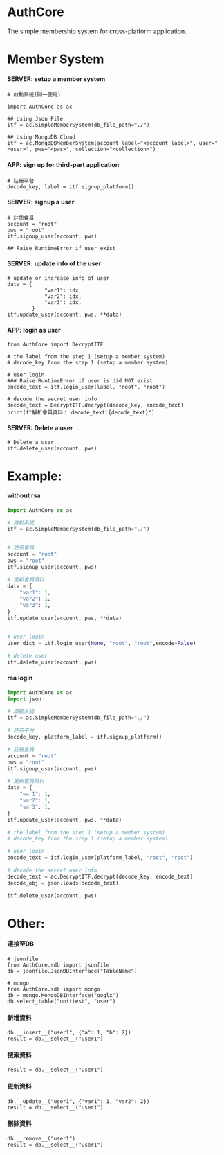 # AuthCore

The simple membership system for cross-platform application.

# Member System
#### SERVER: setup a member system
```
# 啟動系統(則一使用)

import AuthCore as ac

## Using Json File
itf = ac.SimpleMemberSystem(db_file_path="./")

## Using MongoDB Cloud
itf = ac.MongoDBMemberSystem(account_label="<account_label>", user="<user>", pws="<pws>", collection="<collection>")

```

#### APP: sign up for third-part application
```
# 註冊平台
decode_key, label = itf.signup_platform()

```


#### SERVER: signup a user
```
# 註冊會員
account = "root"
pws = "root"
itf.signup_user(account, pws)

## Raise RuntimeError if user exist
```

#### SERVER: update info of the user
```
# update or increase info of user
data = {
            "var1": idx,
            "var2": idx,
            "var3": idx,
        }
itf.update_user(account, pws, **data)
```

#### APP: login as user
```
from AuthCore import DecryptITF

# the label from the step 1 (setup a member system)
# decode_key from the step 1 (setup a member system)

# user login
### Raise RuntimeError if user is did NOT exist
encode_text = itf.login_user(label, "root", "root")  

# decode the secret user info
decode_text = DecryptITF.decrypt(decode_key, encode_text) 
print(f"解析會員資料： decode_text:{decode_text}")
```

#### SERVER: Delete a user
```
# Delete a user
itf.delete_user(account, pws)
```

# Example:
#### without rsa
```python
import AuthCore as ac

# 啟動系統
itf = ac.SimpleMemberSystem(db_file_path="./")


# 註冊會員
account = "root"
pws = "root"
itf.signup_user(account, pws)

# 更新會員資料
data = {
    "var1": 1,
    "var2": 1,
    "var3": 1,
}
itf.update_user(account, pws, **data)


# user login
user_dict = itf.login_user(None, "root", "root",encode=False)

# delete user
itf.delete_user(account, pws)
```

#### rsa login
```python
import AuthCore as ac
import json

# 啟動系統
itf = ac.SimpleMemberSystem(db_file_path="./")

# 註冊平台
decode_key, platform_label = itf.signup_platform()

# 註冊會員
account = "root"
pws = "root"
itf.signup_user(account, pws)

# 更新會員資料
data = {
    "var1": 1,
    "var2": 1,
    "var3": 1,
}
itf.update_user(account, pws, **data)

# the label from the step 1 (setup a member system)
# decode_key from the step 1 (setup a member system)

# user login
encode_text = itf.login_user(platform_label, "root", "root")

# decode the secret user info
decode_text = ac.DecryptITF.decrypt(decode_key, encode_text)
decode_obj = json.loads(decode_text)

itf.delete_user(account, pws)

```


# Other:

#### 連接至DB
```
# jsonfile
from AuthCore.sdb import jsonfile
db = jsonfile.JsonDBInterface("TableName")

# mongo
from AuthCore.sdb import mongo
db = mongo.MongoDBInterface("ooglx")
db.select_table("unittest", "user")
```
#### 新增資料
```
db.__insert__("user1", {"a": 1, "b": 2})
result = db.__select__("user1")
```
#### 搜索資料
```
result = db.__select__("user1")
```
#### 更新資料
```
db.__update__("user1", {"var1": 1, "var2": 2})
result = db.__select__("user1")
```

#### 刪除資料
```
db.__remove__("user1")
result = db.__select__("user1")
```